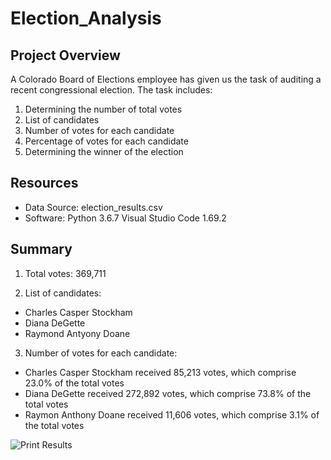 # Election_Analysis

## Project Overview

A Colorado Board of Elections employee has given us the task of auditing a recent congressional election. The task includes:

1. Determining the number of total votes
2. List of candidates
3. Number of votes for each candidate
4. Percentage of votes for each candidate
5. Determining the winner of the election

## Resources

- Data Source: election_results.csv
- Software: Python 3.6.7 Visual Studio Code 1.69.2

## Summary

1. Total votes: 369,711

2. List of candidates: 
  - Charles Casper Stockham
  - Diana DeGette
  - Raymond Antyony Doane
  
3. Number of votes for each candidate:
  - Charles Casper Stockham received 85,213 votes, which comprise 23.0% of the total votes
  - Diana DeGette received 272,892 votes, which comprise 73.8% of the total votes
  - Raymon Anthony Doane received 11,606 votes, which comprise 3.1% of the total votes
  
![Print Results](https://user-images.githubusercontent.com/105169537/180851751-a2fc1283-8541-4bef-a0e7-b474b5eeeeca.png)

